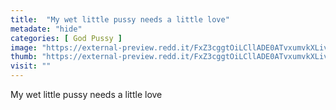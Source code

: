 ```yaml
---
title:  "My wet little pussy needs a little love"
metadate: "hide"
categories: [ God Pussy ]
image: "https://external-preview.redd.it/FxZ3cggtOiLCllADE0ATvxumvkXLivCDVipX0j1-NTE.jpg?auto=webp&s=dc2b4fbfe741fe3c63bd082b14a3123fc80c8b85"
thumb: "https://external-preview.redd.it/FxZ3cggtOiLCllADE0ATvxumvkXLivCDVipX0j1-NTE.jpg?width=1080&crop=smart&auto=webp&s=81285d7fc309e9f41495dbaf1a200e86b47c8c44"
visit: ""
---
```

My wet little pussy needs a little love

